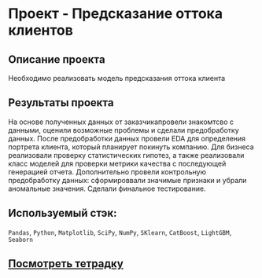 # Проект - Предсказание оттока клиентов

## Описание проекта

Необходимо реализовать модель предсказания оттока клиента

## Результаты проекта

На основе полученных данных от заказчикапровели знакомтсво с данными, оценили возможные проблемы и сделали предобработку данных. После предобработки данных провели EDA для определения портрета клиента, который планирует покинуть компанию. Для бизнеса реализовали проверку статистических гипотез, а также реализовали класс моделей для проверки метрики качества с последующей генерацией отчета. Дополнительно провели контрольную предобработку данных: сформироввали значимые признаки и убрали аномальные значения. Сделали финальное тестирование.

## Используемый стэк:

`Pandas`, `Python`, `Matplotlib`, `SciPy`, `NumPy`, `SKlearn`, `CatBoost`, `LightGBM`, `Seaborn`

## [Посмотреть тетрадку](https://github.com/alkspshkr/repo_Data_Science/blob/master/Telecom%20Churn%20Problem%20-%20final%20project/Telecom%20Churn%20Problem.ipynb)